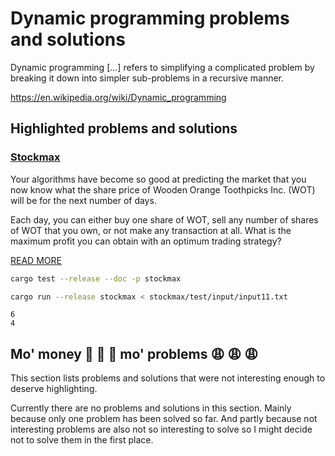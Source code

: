 # Dynamic programming problems and solutions

Dynamic programming \[...\] refers to simplifying a complicated problem
by breaking it down into simpler sub-problems in a recursive manner.

https://en.wikipedia.org/wiki/Dynamic_programming

## Highlighted problems and solutions

### [Stockmax](stockmax)

Your algorithms have become so good at predicting the market that you now know
what the share price of Wooden Orange Toothpicks Inc. (WOT) will be
for the next number of days.

Each day, you can either buy one share of WOT, sell any number of shares of WOT
that you own, or not make any transaction at all. What is the maximum profit
you can obtain with an optimum trading strategy?

[READ MORE](stockmax)

```bash
cargo test --release --doc -p stockmax
```

```bash
cargo run --release stockmax < stockmax/test/input/input11.txt
```

```text
6
4
```

## Mo' money 🤑 🤑 🤑 mo' problems 😩 😩 😩

This section lists problems and solutions that were not
interesting enough to deserve highlighting.

Currently there are no problems and solutions in this section.
Mainly because only one problem has been solved so far.
And partly because not interesting problems are also not so
interesting to solve so I might decide not to solve them
in the first place.
